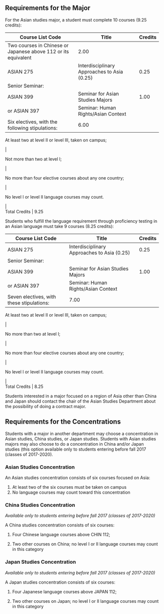 ##  Requirements for the Major

For the Asian studies major, a student must complete 10 courses (9.25
credits):

Course List  Code  |  Title  |  Credits  
---|---|---  
Two courses in Chinese or Japanese above 112 or its equivalent  |  2.00  
ASIAN 275  |  Interdisciplinary Approaches to Asia (0.25)  |  0.25  
Senior Seminar:  |  
ASIAN 399  |  Seminar for Asian Studies Majors  |  1.00  
or ASIAN 397  |  Seminar: Human Rights/Asian Context  
Six electives, with the following stipulations:  |  6.00  
  
At least two at level II or level III, taken on campus;

|  
  
Not more than two at level I;

|  
  
No more than four elective courses about any one country;

|  
  
No level I or level II language courses may count.

|  
Total Credits  |  9.25  
  
Students who fulfill the language requirement through proficiency testing in
an Asian language must take 9 courses (8.25 credits):

Course List  Code  |  Title  |  Credits  
---|---|---  
ASIAN 275  |  Interdisciplinary Approaches to Asia (0.25)  |  0.25  
Senior Seminar:  |  
ASIAN 399  |  Seminar for Asian Studies Majors  |  1.00  
or ASIAN 397  |  Seminar: Human Rights/Asian Context  
Seven electives, with these stipulations:  |  7.00  
  
At least two at level II or level III, taken on campus;

|  
  
No more than two at level I;

|  
  
No more than four elective courses about any one country;

|  
  
No level I or level II language courses may count.

|  
Total Credits  |  8.25  
  
Students interested in a major focused on a region of Asia other than China
and Japan should contact the chair of the Asian Studies Department about the
possibility of doing a contract major.

##  Requirements for the Concentrations

Students with a major in another department may choose a concentration in
Asian studies, China studies, or Japan studies. Students with Asian studies
majors may also choose to do a concentration in China and/or Japan studies
(this option available only to students entering before fall 2017 (classes of
2017-2020).

###  Asian Studies Concentration

An Asian studies concentration consists of six courses focused on Asia:

  1. At least two of the six courses must be taken on campus 
  2. No language courses may count toward this concentration 

###  China Studies Concentration

_Available only to students entering before fall 2017 (classes of 2017-2020)_

A China studies concentration consists of six courses:

  1. Four Chinese language courses above CHIN 112; 

  2. Two other courses on China; no level I or II language courses may count in this category 

###  Japan Studies Concentration

_Available only to students entering before fall 2017 (classes of 2017-2020)_

A Japan studies concentration consists of six courses:

  1. Four Japanese language courses above JAPAN 112; 

  2. Two other courses on Japan; no level I or II language courses may count in this category 


